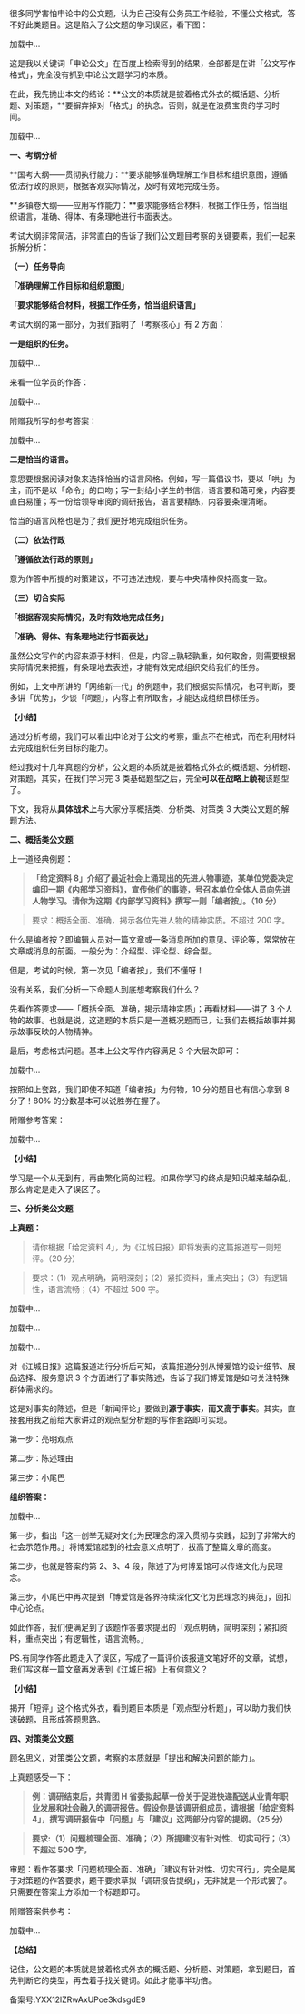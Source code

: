 很多同学害怕申论中的公文题，认为自己没有公务员工作经验，不懂公文格式，答不好此类题目。这是陷入了公文题的学习误区，看下图：

加载中...

这是我以关键词「申论公文」在百度上检索得到的结果，全部都是在讲「公文写作格式」，完全没有抓到申论公文题学习的本质。

在此，我先抛出本文的结论：**公文的本质就是披着格式外衣的概括题、分析题、对策题，**要摒弃掉对「格式」的执念。否则，就是在浪费宝贵的学习时间。

加载中...

**一、考纲分析**

**国考大纲——贯彻执行能力：**要求能够准确理解工作目标和组织意图，遵循依法行政的原则，根据客观实际情况，及时有效地完成任务。

**乡镇卷大纲——应用写作能力：**要求能够结合材料，根据工作任务，恰当组织语言，准确、得体、有条理地进行书面表达。

考试大纲非常简洁，非常直白的告诉了我们公文题目考察的关键要素，我们一起来拆解分析：

**（一）任务导向**

**「准确理解工作目标和组织意图」**

**「要求能够结合材料，根据工作任务，恰当组织语言」**

考试大纲的第一部分，为我们指明了「考察核心」有 2 方面：

**一是组织的任务。**

加载中...

来看一位学员的作答：

加载中...

附赠我所写的参考答案：

加载中...

**二是恰当的语言。**

意思要根据阅读对象来选择恰当的语言风格。例如，写一篇倡议书，要以「哄」为主，而不是以「命令」的口吻；写一封给小学生的书信，语言要和蔼可亲，内容要直白易懂；写一份给领导审阅的调研报告，语言要精练，内容要条理清晰。

恰当的语言风格也是为了我们更好地完成组织任务。

**（二）依法行政**

**「遵循依法行政的原则」**

意为作答中所提的对策建议，不可违法违规，要与中央精神保持高度一致。

**（三）切合实际**

**「根据客观实际情况，及时有效地完成任务」**

**「准确、得体、有条理地进行书面表达」**

虽然公文写作的内容来源于材料，但是，内容上孰轻孰重，如何取舍，则需要根据实际情况来把握，有条理地去表述，才能有效完成组织交给我们的任务。

例如，上文中所讲的「网络新一代」的例题中，我们根据实际情况，也可判断，要多讲「优势」，少谈「问题」，内容上有所取舍，才能达成组织目标任务。

**【小结】**

通过分析考纲，我们可以看出申论对于公文的考察，重点不在格式，而在利用材料去完成组织任务目标的能力。

经过我对十几年真题的分析，公文题的本质就是披着格式外衣的概括题、分析题、对策题，其实，在我们学习完 3 类基础题型之后，完全**可以在战略上藐视**该题型了。

下文，我将从**具体战术上**与大家分享概括类、分析类、对策类 3 大类公文题的解题方法。

**二、概括类公文题**

上一道经典例题：

> **「给定资料 8」介绍了最近社会上涌现出的先进人物事迹，某单位党委决定编印一期《内部学习资料》，宣传他们的事迹，号召本单位全体人员向先进人物学习。请你为这期《内部学习资料》撰写一则「编者按」。（10 分）**

> 要求：概括全面、准确，揭示各位先进人物的精神实质。不超过 200 字。

什么是编者按？即编辑人员对一篇文章或一条消息所加的意见、评论等，常常放在文章或消息的前面。一般分为：介绍型、评论型、综合型。

但是，考试的时候，第一次见「编者按」，我们不懂呀！

没有关系，我们分析一下命题人到底想考察我们什么？

先看作答要求——「概括全面、准确，揭示精神实质」；再看材料——讲了 3 个人物的故事。也就是说，这道题的本质只是一道概况题而已，让我们去概括故事并揭示故事反映的人物精神。

最后，考虑格式问题。基本上公文写作内容满足 3 个大层次即可：

加载中...

按照如上套路，我们即使不知道「编者按」为何物，10 分的题目也有信心拿到 8 分了！80\% 的分数基本可以说胜券在握了。

附赠参考答案：

加载中...

**【小结】**

学习是一个从无到有，再由繁化简的过程。如果你学习的终点是知识越来越杂乱，那么肯定是走入了误区了。

**三、分析类公文题**

**上真题：**

> 请你根据「给定资料 4」，为《江城日报》即将发表的这篇报道写一则短评。（20 分）

> 要求：（1）观点明确，简明深刻；（2）紧扣资料，重点突出；（3）有逻辑性，语言流畅；（4）不超过 500 字。

加载中...

加载中...

加载中...

对《江城日报》这篇报道进行分析后可知，该篇报道分别从博爱馆的设计细节、展品选择、服务意识 3 个方面进行了事实陈述，告诉了我们博爱馆是如何关注特殊群体需求的。

这是对事实的陈述，但是「新闻评论」要做到**源于事实，而又高于事实**。其实，直接套用我之前给大家讲过的观点型分析题的写作套路即可实现。

第一步：亮明观点

第二步：陈述理由

第三步：小尾巴

**组织答案：**

加载中...

第一步，指出「这一创举无疑对文化为民理念的深入贯彻与实践，起到了非常大的社会示范作用。」将博爱馆起到的社会意义点明了，拔高了整篇文章的高度。

第二步，也就是答案的第 2、3、4 段，陈述了为何博爱馆可以传递文化为民理念。

第三步，小尾巴中再次提到「博爱馆是各界持续深化文化为民理念的典范」，回扣中心论点。

如此作答，我们便满足到了该题作答要求提出的「观点明确，简明深刻；紧扣资料，重点突出；有逻辑性，语言流畅。」

PS.有同学作答此题走入了误区，写成了一篇评价该报道文笔好坏的文章，试想，我们写这样一篇文章再发表到《江城日报》上有何意义？

**【小结】**

揭开「短评」这个格式外衣，看到题目本质是「观点型分析题」，可以助力我们快速破题，且形成答题思路。

**四、对策类公文题**

顾名思义，对策类公文题，考察的本质就是「提出和解决问题的能力」。

上真题感受一下：

> **例：调研结束后，共青团 H 省委拟起草一份关于促进快递配送从业青年职业发展和社会融入的调研报告。假设你是该调研组成员，请根据「给定资料 4」，撰写调研报告中「问题」与「建议」这两部分内容的提纲。（25 分）**

> **要求:（1）问题梳理全面、准确；（2）所提建议有针对性、切实可行；（3）不超过 500 字。**

审题：看作答要求「问题梳理全面、准确」「建议有针对性、切实可行」，完全是属于对策题的作答要求，题干要求草拟「调研报告提纲」，无非就是一个形式罢了。只需要在答案上方添加一个标题即可。

附赠答案供参考：

加载中...

**【总结】**

记住，公文题的本质就是披着格式外衣的概括题、分析题、对策题，拿到题目，首先判断它的类型，再去着手找关键词。如此才能事半功倍。

备案号:YXX12lZRwAxUPoe3kdsgdE9